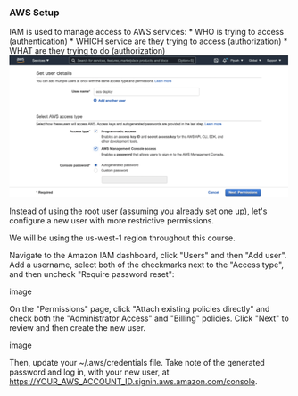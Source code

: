### AWS Setup

IAM is used to manage access to AWS services:
    * WHO is trying to access (authentication)
    * WHICH service are they trying to access (authorization)
    * WHAT are they trying to do (authorization)
<kbd> <img width="500" alt="1-new-iam" src="images/1-new-iam.png"> </kbd>


Instead of using the root user (assuming you already set one up), let's configure a new user with more restrictive permissions.

We will be using the us-west-1 region throughout this course.

Navigate to the Amazon IAM dashboard, click "Users" and then "Add user". Add a username, select both of the checkmarks next to the "Access type", and then uncheck "Require password reset":

image



On the "Permissions" page, click "Attach existing policies directly" and check both the "Administrator Access" and "Billing" policies. Click "Next" to review and then create the new user.

image


Then, update your ~/.aws/credentials file. Take note of the generated password and log in, with your new user, at https://YOUR_AWS_ACCOUNT_ID.signin.aws.amazon.com/console.